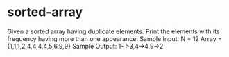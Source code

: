 # sorted-array
Given a sorted array having duplicate elements. Print the elements with its frequency having more than one appearance.   Sample Input: N = 12 Array = {1,1,1,2,4,4,4,4,5,6,9,9} Sample Output: 1- >3,4->4,9->2
